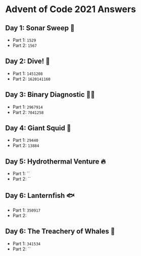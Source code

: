 # Advent of Code 2021 Answers 

## Day 1: Sonar Sweep 📏
- Part 1: `1529`
- Part 2: `1567`

## Day 2: Dive! 🌊
- Part 1: `1451208`
- Part 2: `1620141160`

## Day 3: Binary Diagnostic 👩‍💻
- Part 1: `2967914`
- Part 2: `7041258`

## Day 4: Giant Squid 🦑
- Part 1: `29440`
- Part 2: `13884`

## Day 5: Hydrothermal Venture 🔥
- Part 1: ``
- Part 2: ``

## Day 6: Lanternfish 🐟
- Part 1: `350917`
- Part 2: 

## Day 6: The Treachery of Whales 🐳
- Part 1: `341534`
- Part 2: ``
